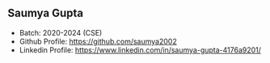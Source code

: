 ## Saumya Gupta
- Batch: 2020-2024 (CSE)
- Github Profile: https://github.com/saumya2002
- Linkedin Profile: https://www.linkedin.com/in/saumya-gupta-4176a9201/

